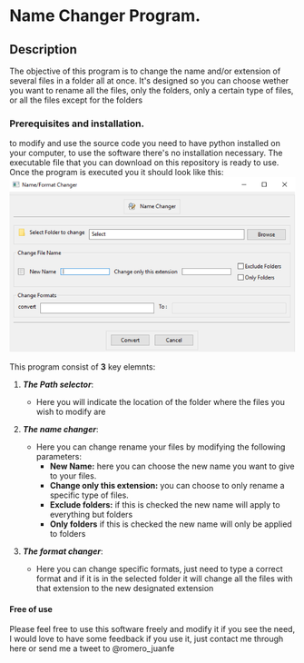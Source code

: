 # Name Changer Program.
## Description
The objective of this program is to change the name and/or extension of several files in a folder all at once.
It's designed so you can choose wether you want to rename all the files, only the folders, only a certain type of files, or all the files except for the folders
### Prerequisites and installation.
to modify and use the source code you need to have python installed on your computer, to use the software there's no installation necessary.
The executable file that you can download on this repository is ready to use.
Once the program is executed you it should look like this:
![Example](https://raw.githubusercontent.com/JuanfeRomero/changeFileName/master/namechangerprogram.png)

This program consist of **3** key elemnts:
1. ***The Path selector***:
   * Here you will indicate the location of the folder where the files you wish to modify are
   
2. ***The name changer***:
   * Here you can change rename your files by modifying the following parameters:
     * **New Name:** here you can choose the new name you want to give to your files.
     * **Change only this extension:** you can choose to only rename a specific type of files.
     * **Exclude folders:** if this is checked the new name will apply to everything but folders
     * **Only folders** if this is checked the new name will only be applied to folders

3. ***The format changer***:
   * Here you can change specific formats, just need to type a correct format and if it is in the selected folder it will change all the files with that extension to the new designated extension
   
#### Free of use
Please feel free to use this software freely and modify it if you see the need, I would love to have some feedback if you use it, just contact me through here or send me a tweet to @romero_juanfe
